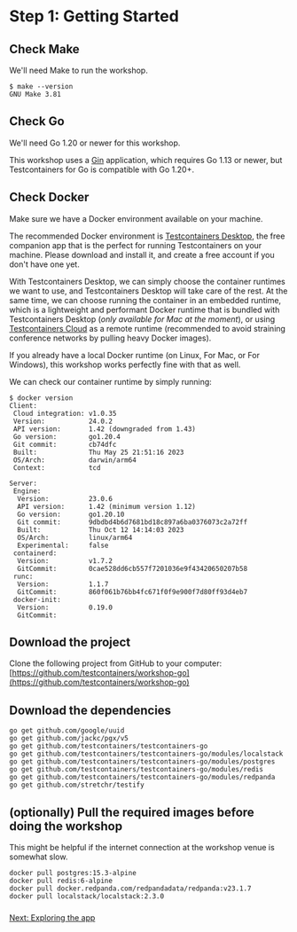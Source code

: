 # Step 1: Getting Started

## Check Make

We'll need Make to run the workshop. 

```shell
$ make --version
GNU Make 3.81
```

## Check Go
We'll need Go 1.20 or newer for this workshop. 

This workshop uses a [Gin](https://gin-gonic.com) application, which requires Go 1.13 or newer, but Testcontainers for Go is compatible with Go 1.20+.

## Check Docker

Make sure we have a Docker environment available on your machine. 

The recommended Docker environment is [Testcontainers Desktop](https://testcontainers.com/desktop), the free companion app that is the perfect for running Testcontainers on your machine. Please download and install it, and create a free account if you don't have one yet.

With Testcontainers Desktop, we can simply choose the container runtimes we want to use, and Testcontainers Desktop will take care of the rest. At the same time, we can choose running the container in an embedded runtime, which is a lightweight and performant Docker runtime that is bundled with Testcontainers Desktop (_only available for Mac at the moment_), or using [Testcontainers Cloud](https://testcontainers.com/cloud) as a remote runtime (recommended to avoid straining conference networks by pulling heavy Docker images).

If you already have a local Docker runtime (on Linux, For Mac, or For Windows), this workshop works perfectly fine with that as well.

We can check our container runtime by simply running: 

```shell
$ docker version
Client:
 Cloud integration: v1.0.35
 Version:           24.0.2
 API version:       1.42 (downgraded from 1.43)
 Go version:        go1.20.4
 Git commit:        cb74dfc
 Built:             Thu May 25 21:51:16 2023
 OS/Arch:           darwin/arm64
 Context:           tcd

Server:
 Engine:
  Version:          23.0.6
  API version:      1.42 (minimum version 1.12)
  Go version:       go1.20.10
  Git commit:       9dbdbd4b6d7681bd18c897a6ba0376073c2a72ff
  Built:            Thu Oct 12 14:14:03 2023
  OS/Arch:          linux/arm64
  Experimental:     false
 containerd:
  Version:          v1.7.2
  GitCommit:        0cae528dd6cb557f7201036e9f43420650207b58
 runc:
  Version:          1.1.7
  GitCommit:        860f061b76bb4fc671f0f9e900f7d80ff93d4eb7
 docker-init:
  Version:          0.19.0
  GitCommit: 
```

## Download the project

Clone the following project from GitHub to your computer:  
[https://github.com/testcontainers/workshop-go](https://github.com/testcontainers/workshop-go)

## Download the dependencies

```shell
go get github.com/google/uuid
go get github.com/jackc/pgx/v5
go get github.com/testcontainers/testcontainers-go
go get github.com/testcontainers/testcontainers-go/modules/localstack
go get github.com/testcontainers/testcontainers-go/modules/postgres
go get github.com/testcontainers/testcontainers-go/modules/redis
go get github.com/testcontainers/testcontainers-go/modules/redpanda
go get github.com/stretchr/testify
```

## \(optionally\) Pull the required images before doing the workshop

This might be helpful if the internet connection at the workshop venue is somewhat slow.

```text
docker pull postgres:15.3-alpine
docker pull redis:6-alpine
docker pull docker.redpanda.com/redpandadata/redpanda:v23.1.7
docker pull localstack/localstack:2.3.0
```

### 
[Next: Exploring the app](step-2-exploring-the-app.md)
